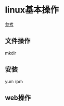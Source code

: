 # linux基本操作
[参考](http://www.runoob.com/linux/linux-tutorial.html)

## 文件操作
mkdir

## 安装
yum
rpm

## web操作

